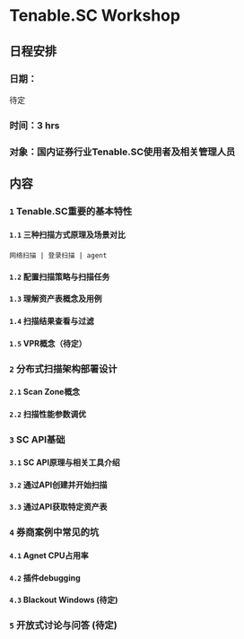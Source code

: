 # Tenable.SC Workshop 

## 日程安排

### 日期：
待定

### 时间：3 hrs

### 对象：国内证券行业Tenable.SC使用者及相关管理人员

## 内容

### `1` Tenable.SC重要的基本特性

#### `1.1` 三种扫描方式原理及场景对比

`网络扫描 | 登录扫描 | agent`

#### `1.2` 配置扫描策略与扫描任务

#### `1.3` 理解资产表概念及用例

#### `1.4` 扫描结果查看与过滤

#### `1.5` VPR概念（待定）

### `2` 分布式扫描架构部署设计

#### `2.1` Scan Zone概念

#### `2.2` 扫描性能参数调优

### `3` SC API基础

#### `3.1` SC API原理与相关工具介绍

#### `3.2` 通过API创建并开始扫描

#### `3.3` 通过API获取特定资产表

### `4` 券商案例中常见的坑

#### `4.1` Agnet CPU占用率

#### `4.2` 插件debugging

#### `4.3` Blackout Windows (待定)

### `5` 开放式讨论与问答 (待定)
